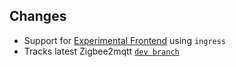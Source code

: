 ## Changes
- Support for [Experimental Frontend](https://github.com/Koenkk/zigbee2mqtt/issues/4266) using `ingress`
- Tracks latest Zigbee2mqtt [`dev branch`](https://github.com/Koenkk/zigbee2mqtt/commits/dev)